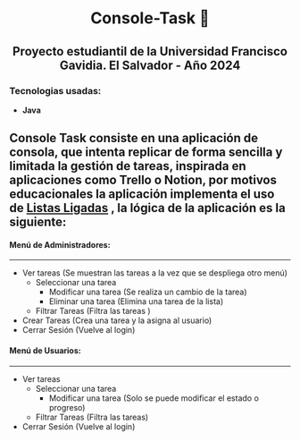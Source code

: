 # <div align="center">Console-Task 📇<div>
## <div align="center">Proyecto estudiantil de la Universidad Francisco Gavidia. El Salvador - Año 2024</div>

### Tecnologias usadas:
* **Java**

**Console Task** consiste en una aplicación de consola, que intenta replicar de forma sencilla y limitada la gestión de tareas, inspirada en aplicaciones como Trello o Notion, por motivos educacionales la aplicación implementa el uso de [Listas Ligadas](https://www.sebastian-gomez.com/post/listas-enlazadas-en-go) , la lógica de la aplicación es la siguiente:
---
#### Menú de Administradores:
---
- Ver tareas (Se muestran las tareas a la vez que se despliega otro menú)
  - Seleccionar una tarea
    - Modificar una tarea (Se realiza un cambio de la tarea)
    - Eliminar una tarea (Elimina una tarea de la lista)
  - Filtrar Tareas (Filtra las tareas )
- Crear Tareas (Crea una tarea y la asigna al usuario)
- Cerrar Sesión (Vuelve al login)
#### Menú de Usuarios:
---
- Ver tareas
  - Seleccionar una tarea 
    - Modificar una tarea (Solo se puede modificar el estado o progreso)
  - Filtrar Tareas (Filtra las tareas)
-	Cerrar Sesión (Vuelve al login)
